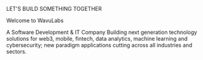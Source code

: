 LET'S BUILD SOMETHING TOGETHER

Welcome to WavuLabs

A Software Development & IT Company
Building next generation technology solutions for web3, mobile, fintech, data analytics, machine learning and 
cybersecurity; new paradigm applications cutting across all industries and sectors.
